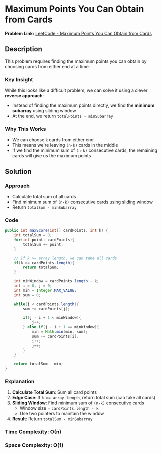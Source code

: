 
# Maximum Points You Can Obtain from Cards

**Problem Link:** [LeetCode - Maximum Points You Can Obtain from Cards](https://leetcode.com/problems/maximum-points-you-can-obtain-from-cards/description/?utm_source=chatgpt.com)

## Description

This problem requires finding the maximum points you can obtain by choosing cards from either end at a time.

### Key Insight

While this looks like a difficult problem, we can solve it using a clever **reverse approach**:

- Instead of finding the maximum points directly, we find the **minimum subarray** using sliding window
- At the end, we return `totalPoints - minSubarray`

### Why This Works

- We can choose `k` cards from either end
- This means we're leaving `(n-k)` cards in the middle
- If we find the minimum sum of `(n-k)` consecutive cards, the remaining cards will give us the maximum points

## Solution

### Approach
- Calculate total sum of all cards
- Find minimum sum of `(n-k)` consecutive cards using sliding window
- Return `totalSum - minSubarray`

### Code

```java
public int maxScore(int[] cardPoints, int k) {
    int totalSum = 0;
    for(int point: cardPoints){
        totalSum += point;
    }

    // If k >= array length, we can take all cards
    if(k >= cardPoints.length){
        return totalSum;
    }

    int minWindow = cardPoints.length - k;
    int i = 0, j = 0;
    int min = Integer.MAX_VALUE;
    int sum = 0;

    while(j < cardPoints.length){
        sum += cardPoints[j];

        if(j - i + 1 < minWindow){
            j++;
        } else if(j - i + 1 == minWindow){
            min = Math.min(min, sum);
            sum -= cardPoints[i];
            i++;
            j++;
        }
    }

    return totalSum - min;
}
```

### Explanation

1. **Calculate Total Sum**: Sum all card points
2. **Edge Case**: If `k >= array length`, return total sum (can take all cards)
3. **Sliding Window**: Find minimum sum of `(n-k)` consecutive cards
   - Window size = `cardPoints.length - k`
   - Use two pointers to maintain the window
4. **Result**: Return `totalSum - minSubarray`

### Time Complexity: O(n)
### Space Complexity: O(1)